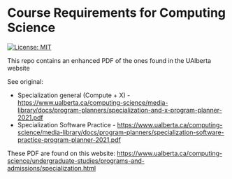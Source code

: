 # Course Requirements for Computing Science

[![License: MIT](https://img.shields.io/badge/License-MIT-blue.svg)](https://opensource.org/licenses/MIT) 

This repo contains an enhanced PDF of the ones found in the UAlberta website

See original:

* Specialization general (Compute + X) - https://www.ualberta.ca/computing-science/media-library/docs/program-planners/specialization-and-x-program-planner-2021.pdf
* Specialization Software Practice - https://www.ualberta.ca/computing-science/media-library/docs/program-planners/specialization-software-practice-program-planner-2021.pdf

These PDF are found on this website: https://www.ualberta.ca/computing-science/undergraduate-studies/programs-and-admissions/specialization.html

